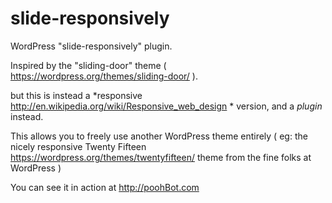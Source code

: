 # slide-responsively
WordPress "slide-responsively" plugin.    

Inspired by the "sliding-door" theme ( https://wordpress.org/themes/sliding-door/ ).

but this is instead a *responsive http://en.wikipedia.org/wiki/Responsive_web_design * version, and a *plugin* instead.

This allows you to freely use another WordPress theme entirely ( eg: the nicely responsive Twenty Fifteen https://wordpress.org/themes/twentyfifteen/ theme from the fine folks at WordPress )

You can see it in action at http://poohBot.com

